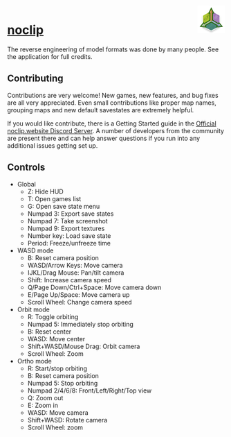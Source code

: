 <img align="right" src="logo-40496a2270a69fdcb86b.png">

# <a href="https://noclip.website">noclip</a>

The reverse engineering of model formats was done by many people. See the application for full credits.

## Contributing

Contributions are very welcome! New games, new features, and bug fixes are all very appreciated. Even small contributions like proper map names, grouping maps and new default savestates are extremely helpful.

If you would like contribute, there is a Getting Started guide in the [Official noclip.website Discord Server](https://discord.gg/bkJmKKv). A number of developers from the community are present there and can help answer questions if you run into any additional issues getting set up.

## Controls

- Global
	- Z: Hide HUD
	- T: Open games list
	- G: Open save state menu
	- Numpad 3: Export save states
	- Numpad 7: Take screenshot
	- Numpad 9: Export textures
	- Number key: Load save state
	- Period: Freeze/unfreeze time
- WASD mode
	- B: Reset camera position
	- WASD/Arrow Keys: Move camera
	- IJKL/Drag Mouse: Pan/tilt camera
	- Shift: Increase camera speed
	- Q/Page Down/Ctrl+Space: Move camera down
	- E/Page Up/Space: Move camera up
	- Scroll Wheel: Change camera speed
- Orbit mode
	- R: Toggle orbiting
	- Numpad 5: Immediately stop orbiting
	- B: Reset center
	- WASD: Move center
	- Shift+WASD/Mouse Drag: Orbit camera
	- Scroll Wheel: Zoom
- Ortho mode
	- R: Start/stop orbiting
	- B: Reset camera position
	- Numpad 5: Stop orbiting
	- Numpad 2/4/6/8: Front/Left/Right/Top view
	- Q: Zoom out
	- E: Zoom in
	- WASD: Move camera
	- Shift+WASD: Rotate camera
	- Scroll Wheel: zoom
